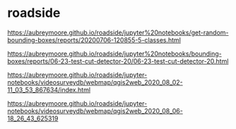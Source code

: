 # roadside

https://aubreymoore.github.io/roadside/jupyter%20notebooks/get-random-bounding-boxes/reports/20200706-120855-5-classes.html

https://aubreymoore.github.io/roadside/jupyter%20notebooks/bounding-boxes/reports/06-23-test-cut-detector-20/06-23-test-cut-detector-20.html

https://aubreymoore.github.io/roadside/jupyter-notebooks/videosurveydb/webmap/qgis2web_2020_08_02-11_03_53_867634/index.html

https://aubreymoore.github.io/roadside/jupyter-notebooks/videosurveydb/webmap/qgis2web_2020_08_06-18_26_43_625319
